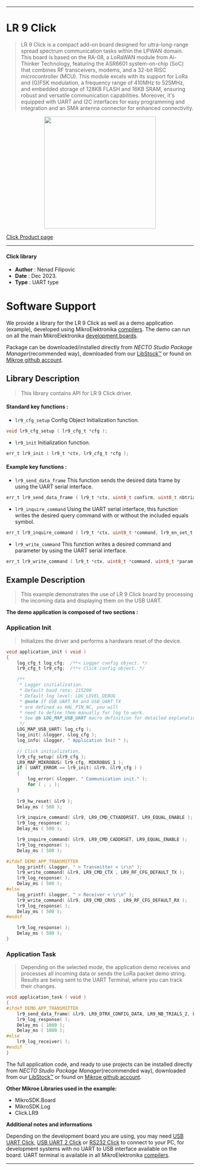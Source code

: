 
---
# LR 9 Click

> LR 9 Click is a compact add-on board designed for ultra-long-range spread spectrum communication tasks within the LPWAN domain. This board is based on the RA-08, a LoRaWAN module from Ai-Thinker Technology, featuring the ASR6601 system-on-chip (SoC) that combines RF transceivers, modems, and a 32-bit RISC microcontroller (MCU). This module excels with its support for LoRa and (G)FSK modulation, a frequency range of 410MHz to 525MHz, and embedded storage of 128KB FLASH and 16KB SRAM, ensuring robust and versatile communication capabilities. Moreover, it's equipped with UART and I2C interfaces for easy programming and integration and an SMA antenna connector for enhanced connectivity.

<p align="center">
  <img src="https://download.mikroe.com/images/click_for_ide/lr9_click.png" height=300px>
</p>

[Click Product page](https://www.mikroe.com/lr-9-click)

---


#### Click library

- **Author**        : Nenad Filipovic
- **Date**          : Dec 2023.
- **Type**          : UART type


# Software Support

We provide a library for the LR 9 Click
as well as a demo application (example), developed using MikroElektronika
[compilers](https://www.mikroe.com/necto-studio).
The demo can run on all the main MikroElektronika [development boards](https://www.mikroe.com/development-boards).

Package can be downloaded/installed directly from *NECTO Studio Package Manager*(recommended way), downloaded from our [LibStock&trade;](https://libstock.mikroe.com) or found on [Mikroe github account](https://github.com/MikroElektronika/mikrosdk_click_v2/tree/master/clicks).

## Library Description

> This library contains API for LR 9 Click driver.

#### Standard key functions :

- `lr9_cfg_setup` Config Object Initialization function.
```c
void lr9_cfg_setup ( lr9_cfg_t *cfg );
```

- `lr9_init` Initialization function.
```c
err_t lr9_init ( lr9_t *ctx, lr9_cfg_t *cfg );
```

#### Example key functions :

- `lr9_send_data_frame` This function sends the desired data frame by using the UART serial interface.
```c
err_t lr9_send_data_frame ( lr9_t *ctx, uint8_t confirm, uint8_t nbtrials, uint8_t *data_frame );
```

- `lr9_inquire_command` Using the UART serial interface, this function writes the desired query command with or without the included equals symbol.
```c
err_t lr9_inquire_command ( lr9_t *ctx, uint8_t *command, lr9_en_set_t en_set );
```

- `lr9_write_command` This function writes a desired command and parameter by using the UART serial interface.
```c
err_t lr9_write_command ( lr9_t *ctx, uint8_t *command, uint8_t *param );
```

## Example Description

> This example demonstrates the use of LR 9 Click board by processing
> the incoming data and displaying them on the USB UART.

**The demo application is composed of two sections :**

### Application Init

> Initializes the driver and performs a hardware reset of the device.

```c
void application_init ( void ) 
{
    log_cfg_t log_cfg;  /**< Logger config object. */
    lr9_cfg_t lr9_cfg;  /**< Click config object. */

    /** 
     * Logger initialization.
     * Default baud rate: 115200
     * Default log level: LOG_LEVEL_DEBUG
     * @note If USB_UART_RX and USB_UART_TX 
     * are defined as HAL_PIN_NC, you will 
     * need to define them manually for log to work. 
     * See @b LOG_MAP_USB_UART macro definition for detailed explanation.
     */
    LOG_MAP_USB_UART( log_cfg );
    log_init( &logger, &log_cfg );
    log_info( &logger, " Application Init " );

    // Click initialization.
    lr9_cfg_setup( &lr9_cfg );
    LR9_MAP_MIKROBUS( lr9_cfg, MIKROBUS_1 );
    if ( UART_ERROR == lr9_init( &lr9, &lr9_cfg ) ) 
    {
        log_error( &logger, " Communication init." );
        for ( ; ; );
    }
    
    lr9_hw_reset( &lr9 );
    Delay_ms ( 500 );

    lr9_inquire_command( &lr9, LR9_CMD_CTXADDRSET, LR9_EQUAL_ENABLE );
    lr9_log_response( );
    Delay_ms ( 500 );

    lr9_inquire_command( &lr9, LR9_CMD_CADDRSET, LR9_EQUAL_ENABLE );
    lr9_log_response( );
    Delay_ms ( 500 );

#ifdef DEMO_APP_TRANSMITTER
    log_printf( &logger, " > Transmitter < \r\n" );
    lr9_write_command( &lr9, LR9_CMD_CTX , LR9_RF_CFG_DEFAULT_TX );
    lr9_log_response( );
    Delay_ms ( 500 );
#else
    log_printf( &logger, " > Receiver < \r\n" );
    lr9_write_command( &lr9, LR9_CMD_CRXS , LR9_RF_CFG_DEFAULT_RX );
    lr9_log_response( );
    Delay_ms ( 500 );
#endif

    lr9_log_response( );
    Delay_ms ( 500 );
}
```

### Application Task

> Depending on the selected mode, the application demo 
> receives and processes all incoming data or sends the LoRa packet demo string.
> Results are being sent to the UART Terminal, where you can track their changes.

```c
void application_task ( void ) 
{
#ifdef DEMO_APP_TRANSMITTER
    lr9_send_data_frame( &lr9, LR9_DTRX_CONFIG_DATA, LR9_NB_TRIALS_2, LR9_DEMO_STRING );
    lr9_log_response( );
    Delay_ms ( 1000 );
    Delay_ms ( 1000 );
#else
    lr9_log_receiver( );
#endif
}
```

The full application code, and ready to use projects can be installed directly from *NECTO Studio Package Manager*(recommended way), downloaded from our [LibStock&trade;](https://libstock.mikroe.com) or found on [Mikroe github account](https://github.com/MikroElektronika/mikrosdk_click_v2/tree/master/clicks).

**Other Mikroe Libraries used in the example:**

- MikroSDK.Board
- MikroSDK.Log
- Click.LR9

**Additional notes and informations**

Depending on the development board you are using, you may need
[USB UART Click](https://www.mikroe.com/usb-uart-click),
[USB UART 2 Click](https://www.mikroe.com/usb-uart-2-click) or
[RS232 Click](https://www.mikroe.com/rs232-click) to connect to your PC, for
development systems with no UART to USB interface available on the board. UART
terminal is available in all MikroElektronika
[compilers](https://shop.mikroe.com/compilers).

---
